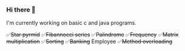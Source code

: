### Hi there 👋

I'm currently working on basic c and java programs.

✅~~Star pyrmid~~
✅~~Fibannocci series~~
✅~~Palindrome~~
✅~~Frequency~~
✅~~Matrix multiplication~~
✅~~Sorting~~
✅~~Banking~~
Employee
✅~~Method overloading~~



<!--
**jodave911/jodave911** is a ✨ _special_ ✨ repository because its `README.md` (this file) appears on your GitHub profile.

Here are some ideas to get you started:

- 🔭 I’m currently working on ...
- 🌱 I’m currently learning ...
- 👯 I’m looking to collaborate on ...
- 🤔 I’m looking for help with ...
- 💬 Ask me about ...
- 📫 How to reach me: ...
- 😄 Pronouns: ...
- ⚡ Fun fact: ...
-->
